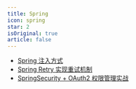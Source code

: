 ```yaml
---
title: Spring
icon: spring
star: 2
isOriginal: true
article: false
---
```


- [Spring 注入方式](Spring_DI.md)
- [Spring Retry 实现重试机制](Spring_Retry.md)
- [SpringSecurity + OAuth2 权限管理实战](SpringSecurity+Oauth2.md)
